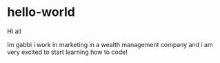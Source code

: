 # hello-world

Hi all

Im gabbi i work in marketing in a wealth management company and i am very excited to start learning how to code!
